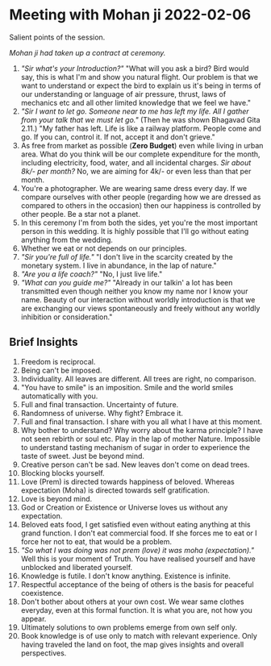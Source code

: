 # Meeting with Mohan ji 2022-02-06

Salient points of the session. 

_Mohan ji had taken up a contract at ceremony._ 

 1.  _"Sir what's your Introduction?"_ "What will you ask a bird? Bird would say, this is what I'm and show you natural flight. Our problem is that we want to understand or expect the bird to explain us it's being in terms of our understanding or language of air pressure, thrust, laws of mechanics etc and all other limited knowledge that we feel we have."
 2. _"Sir I want to let go. Someone near to me has left my life. All I gather from your talk that we must let go."_ (Then he was shown Bhagavad Gita 2.11.) "My father has left. Life is like a railway platform. People come and go. If you can, control it. If not, accept it and don't grieve." 
 3. As free from market as possible (**Zero Budget**) even while living in urban area. What do you think will be our complete expenditure for the month, including electricity, food, water, and all incidental charges. _Sir about 8k/- per month?_ No, we are aiming for 4k/- or even less than that per month. 
 4. You're a photographer. We are wearing same dress every day. If we compare ourselves with other people (regarding how we are dressed as compared to others in the occasion) then our happiness is controlled by other people. Be a star not a planet. 
 5. In this ceremony I'm from both the sides, yet you're the most important person in this wedding. It is highly possible that I'll go without eating anything from the wedding. 
 6. Whether we eat or not depends on our principles. 
 7. _"Sir you're full of life."_ "I don't live in the scarcity created by the monetary system. I live in abundance, in the lap of nature." 
 8. _"Are you a life coach?"_ "No, I just live life." 
 9. _"What can you guide me?"_ "Already in our talkin' a lot has been transmitted even though neither you know my name nor I know your name. Beauty of our interaction without worldly introduction is that we are exchanging our views spontaneously and freely without any worldly inhibition or consideration." 

## Brief Insights
 1. Freedom is reciprocal. 
 2. Being can't be imposed.
 3. Individuality. All leaves are different. All trees are right, no comparison.
 4. "You have to smile" is an imposition. Smile and the world smiles automatically with you.
 5. Full and final transaction. Uncertainty of future.
 6. Randomness of universe. Why fight? Embrace it.
 7. Full and final transaction. I share with you all what I have at this moment.
 8. Why bother to understand? Why worry about the karma principle? I have not seen rebirth or soul etc. Play in the lap of mother Nature. Impossible to understand tasting mechanism of sugar in order to experience the taste of sweet. Just be beyond mind.
 9. Creative person can't be sad. New leaves don't come on dead trees.
10. Blocking blocks yourself. 
11. Love (Prem) is directed towards happiness of beloved. Whereas expectation (Moha) is directed towards self gratification.
12. Love is beyond mind.
13. God or Creation or Existence or Universe loves us without any expectation.
14. Beloved eats food, I get satisfied even without eating anything at this grand function. I don't eat commercial food. If she forces me to eat or I force her not to eat, that would be a problem.
15. _"So what I was doing was not prem (love) it was moha (expectation)."_ Well this is your moment of Truth. You have realised yourself and have unblocked and liberated yourself.
16. Knowledge is futile. I don't know anything. Existence is infinite.
17. Respectful acceptance of the being of others is the basis for peaceful coexistence.
18. Don't bother about others at your own cost. We wear same clothes everyday, even at this formal function. It is what you are, not how you appear.
19. Ultimately solutions to own problems emerge from own self only.
20. Book knowledge is of use only to match with relevant experience. Only having traveled the land on foot, the map gives insights and overall perspectives.



